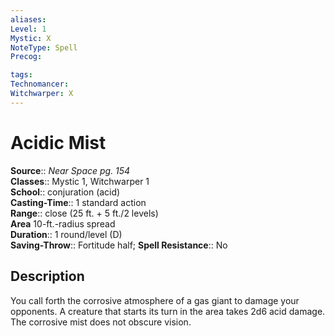 ```yaml
---
aliases: 
Level: 1
Mystic: X
NoteType: Spell
Precog: 

tags: 
Technomancer: 
Witchwarper: X
---
```


# Acidic Mist

**Source**:: _Near Space pg. 154_  
**Classes**:: Mystic 1, Witchwarper 1  
**School**:: conjuration (acid)  
**Casting-Time**:: 1 standard action  
**Range**:: close (25 ft. + 5 ft./2 levels)  
**Area** 10-ft.-radius spread  
**Duration**:: 1 round/level (D)  
**Saving-Throw**:: Fortitude half;
**Spell Resistance**:: No

## Description

You call forth the corrosive atmosphere of a gas giant to damage your opponents. A creature that starts its turn in the area takes 2d6 acid damage. The corrosive mist does not obscure vision.
